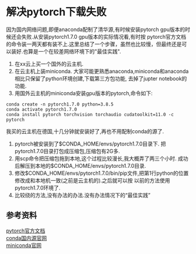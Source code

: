 # 解决pytorch下载失败
因为国内网络问题,即便anaconda配制了清华源,有时候安装pytorch gpu版本的时候还会失败.从安装pytorch1.7.0 gpu版本的实际情况看,有时按
pytorch官方文档的命令装一两天都有装不上.这里总结了一个步骤，虽然也比较慢，但最终还是可以装好.也算是一个在较差网络环境下的"最佳实践".
1. 在xx云上买一个国外的云主机.
1. 在云主机上装miniconda. 大家可能更熟悉anaconda,miniconda和anaconda相比只保留了python环境创建,下载第三方包功能,
去掉了jupter notebook的功能.
1. 用国外云主机的miniconda安装gpu版本的pytorch,命令如下:
```
conda create -n pytorch1.7.0 python=3.8.5
conda activate pytorch1.7.0
conda install pytorch torchvision torchaudio cudatoolkit=11.0 -c pytorch
```
我买的云主机在德国,十几分钟就安装好了,再也不用配制conda的源了.
1. pytorch被安装到了$CONDA_HOME/envs/pytorch1.7.0目录下. 把pytorch1.7.0目录打包成压缩包,压缩包有2G多.
1. 用scp命令把压缩包拖到本地,这个过程比较漫长,我大概弄了两三个小时. 成功后解压到本地的$CONDA_HOME/envs/pytorch1.7.0目录.
1. 修改$CONDA_HOME/envs/pytorch1.7.0/bin/pip文件,把第1行python的位置修改成和本地机一致(之前是云主机的).之后就可以按
以前的方法使用pytorch1.7.0环境了.
1. 比较绕的方法,没有办法的办法.没有办法情况下的“最佳实践”
## 参考资料
[pytorch官方文档](https://pytorch.org/)  
[conda国内源官网](https://mirrors.tuna.tsinghua.edu.cn/help/anaconda/)  
[miniconda官网](https://docs.conda.io/en/latest/miniconda.html)